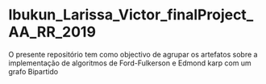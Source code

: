 # Ibukun_Larissa_Victor_finalProject_AA_RR_2019
O presente repositório tem como objectivo de agrupar os artefatos sobre a implementação de algoritmos de Ford-Fulkerson e Edmond karp  com um grafo Bipartido
